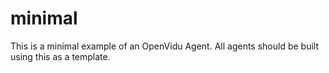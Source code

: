 # minimal

This is a minimal example of an OpenVidu Agent. All agents should be built using this as a template.
